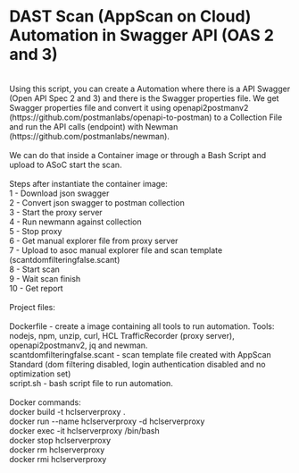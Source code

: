 # DAST Scan (AppScan on Cloud) Automation in Swagger API (OAS 2 and 3)
<br>
Using this script, you can create a Automation where there is a API Swagger (Open API Spec 2 and 3) and there is the Swagger properties file. We get Swagger properties file and convert it using openapi2postmanv2 (https://github.com/postmanlabs/openapi-to-postman) to a Collection File and run the API calls (endpoint) with Newman (https://github.com/postmanlabs/newman).<br>
<br>
We can do that inside a Container image or through a Bash Script and upload to ASoC start the scan.<br>
<br>
Steps after instantiate the container image:<br>
1 - Download json swagger<br>
2 - Convert json swagger to postman collection<br>
3 - Start the proxy server<br>
4 - Run newmann against collection<br>
5 - Stop proxy<br>
6 - Get manual explorer file from proxy server<br>
7 - Upload to asoc manual explorer file and scan template (scantdomfilteringfalse.scant)<br>
8 - Start scan<br>
9 - Wait scan finish<br>
10 - Get report<br>
<br>
Project files:<br>
<br>
Dockerfile - create a image containing all tools to run automation. Tools: nodejs, npm, unzip, curl, HCL TrafficRecorder (proxy server), openapi2postmanv2, jq and newman.<br>
scantdomfilteringfalse.scant - scan template file created with AppScan Standard (dom filtering disabled, login authentication disabled and no optimization set)<br>
script.sh - bash script file to run automation.<br>
<br>
Docker commands:<br>
docker build -t hclserverproxy .<br>
docker run --name hclserverproxy -d hclserverproxy<br>
docker exec -it hclserverproxy /bin/bash<br>
docker stop hclserverproxy<br>
docker rm hclserverproxy<br>
docker rmi hclserverproxy<br>
